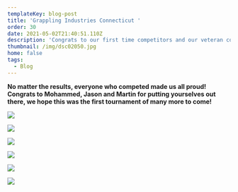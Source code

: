 ```yaml
---
templateKey: blog-post
title: 'Grappling Industries Connecticut '
order: 30
date: 2021-05-02T21:40:51.110Z
description: 'Congrats to our first time competitors and our veteran competitors! '
thumbnail: /img/dsc02050.jpg
home: false
tags:
  - Blog
---
```

**No matter the results, everyone who competed made us all proud! Congrats to Mohammed, Jason and Martin for putting yourselves out there, we hope this was the first tournament of many more to come!**

![](/img/dsc01966.jpg)

![](/img/dsc01982.jpg)

![](/img/dsc01896.jpg)

![](/img/dsc02003.jpg)

![](/img/dsc01768.jpg)

![](/img/dsc01817.jpg)
